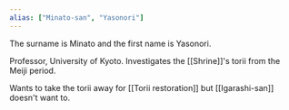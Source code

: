 ```yaml
---
alias: ["Minato-san", "Yasonori"]
---
```


The surname is Minato and the first name is Yasonori.

Professor, University of Kyoto.
Investigates the [[Shrine]]'s torii from the Meiji period.

Wants to take the torii away for [[Torii restoration]] but [[Igarashi-san]] doesn't want to.